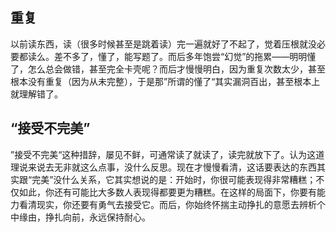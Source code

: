 ## 重复
以前读东西，读（很多时候甚至是跳着读）完一遍就好了不起了，觉着压根就没必要都读么。差不多了，懂了，能写题了。而后多年饱尝“幻觉”的拖累——明明懂了，怎么总会做错，甚至完全卡壳呢？而后才慢慢明白，因为重复次数太少，甚至根本没有重复（因为从未完整），于是那”所谓的懂了“其实漏洞百出，甚至根本上就理解错了。

## “接受不完美”
”接受不完美“这种措辞，屡见不鲜，可通常读了就读了，读完就放下了。认为这道理说来说去无非就这么点事，没什么反思。现在才慢慢看清，这话要表达的东西其实跟“完美”没什么关系，它其实想说的是：开始时，你很可能表现得非常糟糕；不仅如此，你还有可能比大多数人表现得都要更为糟糕。在这样的局面下，你要有能力看清现实，你还要有勇气去接受它。而后，你始终怀揣主动挣扎的意愿去辨析个中缘由，挣扎向前，永远保持耐心。